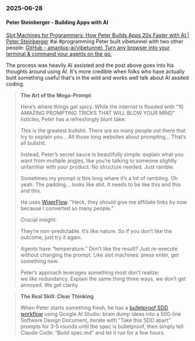 ### 2025-06-28
#### Peter Steinberger - Building Apps with AI
[Slot Machines for Programmers: How Peter Builds Apps 20x Faster with AI \| Peter Steinberger](https://steipete.me/posts/2025/when-ai-meets-madness-peters-16-hour-days) #ai #programming 
Peter built vibetunnel with two other people: [GitHub - amantus-ai/vibetunnel: Turn any browser into your terminal & command your agents on the go.](https://github.com/amantus-ai/vibetunnel)

The process was heavily AI assisted and the post above goes into his thoughts around using AI. It's more credible when folks who have actually built something useful that's in the wild and works well talk about AI assited coding.

> **The Art of the Mega-Prompt**
> 
> Here’s where things get spicy. While the internet is flooded with “10 AMAZING PROMPTING TRICKS THAT WILL BLOW YOUR MIND” listicles, Peter has a refreshingly blunt take:
> 
> This is the greatest bullshit. There are so many people out there that try to explain you… All those long websites about prompting… That’s all bullshit.
> 
> Instead, Peter’s secret sauce is beautifully simple: explain what you want from multiple angles, like you’re talking to someone slightly unfamiliar with your product. No structure needed. Just ramble.
> 
> Sometimes my prompt is this long where it’s a lot of rambling. Oh yeah. The padding… looks like shit. It needs to be like this and this and this.
> 
> He uses [WisprFlow](https://wisprflow.ai/). “Heck, they should give me affiliate links by now because I converted so many people.”
> 
> Crucial insight:
> 
> They’re non-predictable. It’s like nature. So if you don’t like the outcome, just try it again.
> 
> Agents have “temperature.” Don’t like the result? Just re-execute without changing the prompt. Like slot machines: press enter, get something new.
> 
> Peter’s approach leverages something most don’t realize: we _like_ redundancy. Explain the same thing three ways, we don’t get annoyed. We get clarity.


> **The Real Skill: Clear Thinking**
> 
> When Peter starts something fresh, he has a [bulletproof SDD workflow](https://steipete.me/posts/2025/understanding-codebases-with-ai-gemini-workflow/) using Google AI Studio: brain dump ideas into a 500-line Software Design Document, iterate with “Take this SDD apart” prompts for 3-5 rounds until the spec is bulletproof, then simply tell Claude Code: “Build spec.md” and let it run for a few hours.

